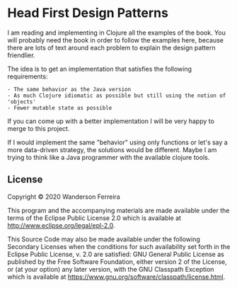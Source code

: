 # Head First Design Patterns

I am reading and implementing in Clojure all the examples of the book. You will probably need the
book in order to follow the examples here, because there are lots of text around each problem to
explain the design pattern friendlier.

The idea is to get an implementation that satisfies the following requirements:

	- The same behavior as the Java version
	- As much Clojure idiomatic as possible but still using the notion of 'objects'
	- Fewer mutable state as possible
	

If you can come up with a better implementation I will be very happy to merge to this project.

If I would implement the same "behavior" using only functions or let's say a more data-driven
strategy, the solutions would be different. Maybe I am trying to think like a Java programmer with
the available clojure tools.



## License

Copyright © 2020 Wanderson Ferreira

This program and the accompanying materials are made available under the
terms of the Eclipse Public License 2.0 which is available at
http://www.eclipse.org/legal/epl-2.0.

This Source Code may also be made available under the following Secondary
Licenses when the conditions for such availability set forth in the Eclipse
Public License, v. 2.0 are satisfied: GNU General Public License as published by
the Free Software Foundation, either version 2 of the License, or (at your
option) any later version, with the GNU Classpath Exception which is available
at https://www.gnu.org/software/classpath/license.html.
